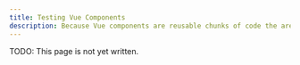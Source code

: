```yaml
---
title: Testing Vue Components
description: Because Vue components are reusable chunks of code the are the perfect candidate for testing.
---
```


TODO: This page is not yet written.